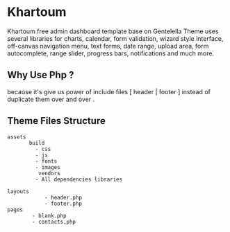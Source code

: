 # Khartoum
Khartoum free admin dashboard template base on Gentelella 
Theme uses several libraries for charts, calendar, form validation, wizard style interface, off-canvas navigation menu, text forms, date range, upload area, form autocomplete, range slider, progress bars, notifications and much more.


## Why Use Php ? 

because it's give us power of include files  [ header | footer ]  instead of duplicate them over and over . 

## Theme Files Structure 
	assets
	       build
			 - css
			 - js 
			 - fonts 
			 - images
              vendors 
			 - All dependencies libraries

	layouts
                - header.php
                - footer.php
	pages
            - blank.php
            - contacts.php
